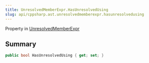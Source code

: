 ```yaml
---
title: UnresolvedMemberExpr.HasUnresolvedUsing
slug: api/cppsharp.ast.unresolvedmemberexpr.hasunresolvedusing
---
```

Property in [UnresolvedMemberExpr](/api/cppsharp/ast/unresolvedmemberexpr)

## Summary



```csharp
public bool HasUnresolvedUsing { get; set; }
```

